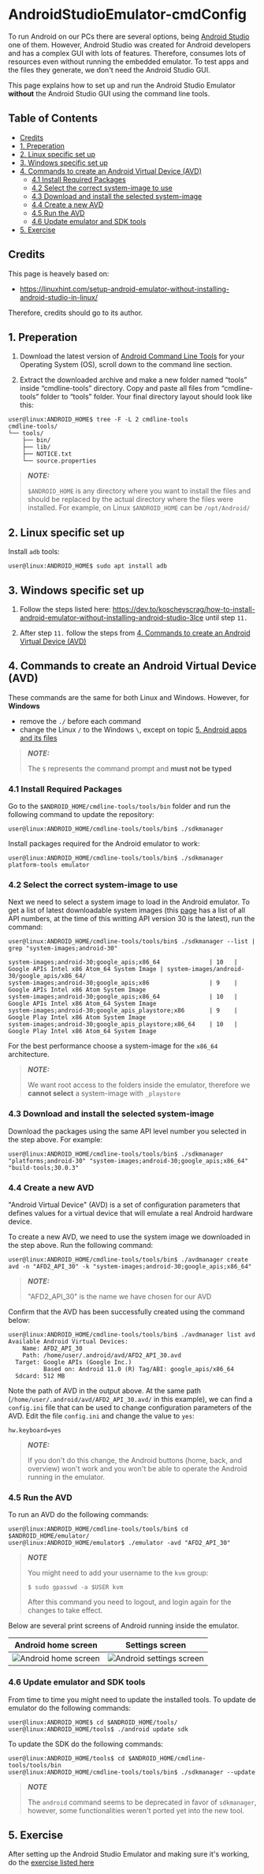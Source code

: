 # AndroidStudioEmulator-cmdConfig <!-- omit in toc -->

To run Android on our PCs there are several options, being [Android Studio](https://developer.android.com/studio) one of them. However, Android Studio was created for Android developers and has a complex GUI with lots of features. Therefore, consumes lots of resources even without running the embedded emulator. To test apps and the files they generate, we don't need the Android Studio GUI.

This page explains how to set up and run the Android Studio Emulator **without** the Android Studio GUI using the command line tools.

## Table of Contents <!-- omit in toc -->

- [Credits](#credits)
- [1. Preperation](#1-preperation)
- [2. Linux specific set up](#2-linux-specific-set-up)
- [3. Windows specific set up](#3-windows-specific-set-up)
- [4. Commands to create an Android Virtual Device (AVD)](#4-commands-to-create-an-android-virtual-device-avd)
  - [4.1 Install Required Packages](#41-install-required-packages)
  - [4.2 Select the correct system-image to use](#42-select-the-correct-system-image-to-use)
  - [4.3 Download and install the selected system-image](#43-download-and-install-the-selected-system-image)
  - [4.4 Create a new AVD](#44-create-a-new-avd)
  - [4.5 Run the AVD](#45-run-the-avd)
  - [4.6 Update emulator and SDK tools](#46-update-emulator-and-sdk-tools)
- [5. Exercise](#5-exercise)

## Credits 

This page is heavely based on:

- https://linuxhint.com/setup-android-emulator-without-installing-android-studio-in-linux/

Therefore, credits should go to its author.

## 1. Preperation

1. Download the latest version of [Android Command Line Tools](https://developer.android.com/studio#downloads) for your Operating System (OS), scroll down to the command line section.

2. Extract the downloaded archive and make a new folder named “tools” inside “cmdline-tools” directory. Copy and paste all files from “cmdline-tools” folder to “tools” folder. Your final directory layout should look like this:

```console
user@linux:ANDROID_HOME$ tree -F -L 2 cmdline-tools
cmdline-tools/
└── tools/
    ├── bin/
    ├── lib/
    ├── NOTICE.txt
    └── source.properties
```

> **_NOTE:_** 
> 
> `$ANDROID_HOME` is any directory where you want to install the files and should be replaced by the actual directory where the files were installed. For example, on Linux `$ANDROID_HOME` can be `/opt/Android/`

## 2. Linux specific set up

Install `adb` tools:

```console
user@linux:ANDROID_HOME$ sudo apt install adb
```

## 3. Windows specific set up

1. Follow the steps listed here: <https://dev.to/koscheyscrag/how-to-install-android-emulator-without-installing-android-studio-3lce> until step `11.`

2. After step `11.` follow the steps from [4. Commands to create an Android Virtual Device (AVD)](#commands-to-create-an-android-virtual-device-avd)
  
## 4. Commands to create an Android Virtual Device (AVD)

These commands are the same for both Linux and Windows. However, for **Windows**

- remove the `./` before each command
- change the Linux `/` to the Windows `\`, except on topic [5. Android apps and its files](#5-android-apps-and-its-files)

> **_NOTE:_**
>
> The `$` represents the command prompt and **must not be typed**

### 4.1 Install Required Packages

Go to the `$ANDROID_HOME/cmdline-tools/tools/bin` folder and run the following command to update the repository:

```console
user@linux:ANDROID_HOME/cmdline-tools/tools/bin$ ./sdkmanager
```

Install packages required for the Android emulator to work:

```console
user@linux:ANDROID_HOME/cmdline-tools/tools/bin$ ./sdkmanager platform-tools emulator
```

### 4.2 Select the correct system-image to use

Next we need to select a system image to load in the Android emulator. 
To get a list of latest downloadable system images (this [page](https://source.android.com/setup/start/build-numbers#platform-code-names-versions-api-levels-and-ndk-releases) has a list of all API numbers, at the time of this writting API version 30 is the latest), run the command:

```console
user@linux:ANDROID_HOME/cmdline-tools/tools/bin$ ./sdkmanager --list | grep "system-images;android-30"

system-images;android-30;google_apis;x86_64              | 10   | Google APIs Intel x86 Atom_64 System Image | system-images/android-30/google_apis/x86_64/
system-images;android-30;google_apis;x86                 | 9    | Google APIs Intel x86 Atom System Image                             
system-images;android-30;google_apis;x86_64              | 10   | Google APIs Intel x86 Atom_64 System Image                          
system-images;android-30;google_apis_playstore;x86       | 9    | Google Play Intel x86 Atom System Image                             
system-images;android-30;google_apis_playstore;x86_64    | 10   | Google Play Intel x86 Atom_64 System Image
```

For the best performance choose a system-image for the `x86_64` architecture.

> **_NOTE:_**
>
> We want root access to the folders inside the emulator, therefore we **cannot select** a system-image with `_playstore`

### 4.3 Download and install the selected system-image 

Download the packages using the same API level number you selected in the step above. For example:

```console
user@linux:ANDROID_HOME/cmdline-tools/tools/bin$ ./sdkmanager "platforms;android-30" "system-images;android-30;google_apis;x86_64" "build-tools;30.0.3"
```

### 4.4 Create a new AVD

"Android Virtual Device" (AVD) is a set of configuration parameters that defines values for a virtual device that will emulate a real Android hardware device.

To create a new AVD, we need to use the system image we downloaded in the step above. Run the following command:

```console
user@linux:ANDROID_HOME/cmdline-tools/tools/bin$ ./avdmanager create avd -n "AFD2_API_30" -k "system-images;android-30;google_apis;x86_64"
```

> **_NOTE:_**
>
> "AFD2_API_30" is the name we have chosen for our AVD

Confirm that the AVD has been successfully created using the command below:

```console
user@linux:ANDROID_HOME/cmdline-tools/tools/bin$ ./avdmanager list avd
Available Android Virtual Devices:
    Name: AFD2_API_30
    Path: /home/user/.android/avd/AFD2_API_30.avd
  Target: Google APIs (Google Inc.)
          Based on: Android 11.0 (R) Tag/ABI: google_apis/x86_64
  Sdcard: 512 MB
```

Note the path of AVD in the output above. At the same path (`/home/user/.android/avd/AFD2_API_30.avd/` in this example), we can find a `config.ini` file that can be used to change configuration parameters of the AVD. Edit the file `config.ini` and change the value to `yes`:

```console
hw.keyboard=yes
```

> **_NOTE:_**
>
> If you don't do this change, the Android buttons (home, back, and overview) won't work and you won't be able to operate the Android running in the emulator.

### 4.5 Run the AVD

To run an AVD do the following commands:

```console
user@linux:ANDROID_HOME/cmdline-tools/tools/bin$ cd $ANDROID_HOME/emulator/
user@linux:ANDROID_HOME/emulator$ ./emulator -avd "AFD2_API_30"
```

> **_NOTE_**
>
> You might need to add your username to the `kvm` group:
> 
> ```console
> $ sudo gpasswd -a $USER kvm
> ```
>
> After this command you need to logout, and login again for the changes to take effect.

Below are several print screens of Android running inside the emulator.

|Android home screen      |  Settings screen        |
|-------------------------|-------------------------|
|![Android home screen](imgs/Android-1.png "Android home screen on the emulator")  | ![Android settings screen](imgs/Android.png "Settings screen on the emulator")|

### 4.6 Update emulator and SDK tools

From time to time you might need to update the installed tools. 
To update de emulator do the following commands:

```console
user@linux:ANDROID_HOME$ cd $ANDROID_HOME/tools/
user@linux:ANDROID_HOME/tools$ ./android update sdk
```

To update the SDK do the following commands:

```console
user@linux:ANDROID_HOME/tools$ cd $ANDROID_HOME/cmdline-tools/tools/bin
user@linux:ANDROID_HOME/cmdline-tools/tools/bin$ ./sdkmanager --update
```

> **_NOTE_**
>
> The `android` command seems to be deprecated in favor of `sdkmanager`, however, some functionalities weren't ported yet into the new tool.

## 5. Exercise

After setting up the Android Studio Emulator and making sure it's working, do the [exercise listed here](https://labcif.github.io/AndroidStudioEmulator-acquireAppsData/)
